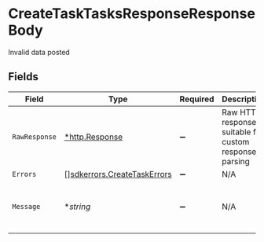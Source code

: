 # CreateTaskTasksResponseResponseBody

Invalid data posted


## Fields

| Field                                                                             | Type                                                                              | Required                                                                          | Description                                                                       | Example                                                                           |
| --------------------------------------------------------------------------------- | --------------------------------------------------------------------------------- | --------------------------------------------------------------------------------- | --------------------------------------------------------------------------------- | --------------------------------------------------------------------------------- |
| `RawResponse`                                                                     | [*http.Response](https://pkg.go.dev/net/http#Response)                            | :heavy_minus_sign:                                                                | Raw HTTP response; suitable for custom response parsing                           |                                                                                   |
| `Errors`                                                                          | [][sdkerrors.CreateTaskErrors](../../../pkg/models/sdkerrors/createtaskerrors.md) | :heavy_minus_sign:                                                                | N/A                                                                               |                                                                                   |
| `Message`                                                                         | **string*                                                                         | :heavy_minus_sign:                                                                | N/A                                                                               | The given data was invalid.                                                       |